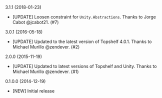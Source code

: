 3.1.1 (2018-01-23)
* [UPDATE] Loosen constraint for `Unity.Abstractions`. Thanks to Jorge Cabot @jcabot21. (#7)

3.0.1 (2016-05-18)
* [UPDATE] Updated to the latest version of Topshelf 4.0.1. Thanks to Michael Murillo @zendever. (#2)

2.0.0 (2015-11-19)
* [UPDATE] Updated to latest versions of Topshelf and Unity. Thanks to Michael Murillo @zendever. (#1)

0.1.0.0 (2014-12-19)
* [NEW] Initial release